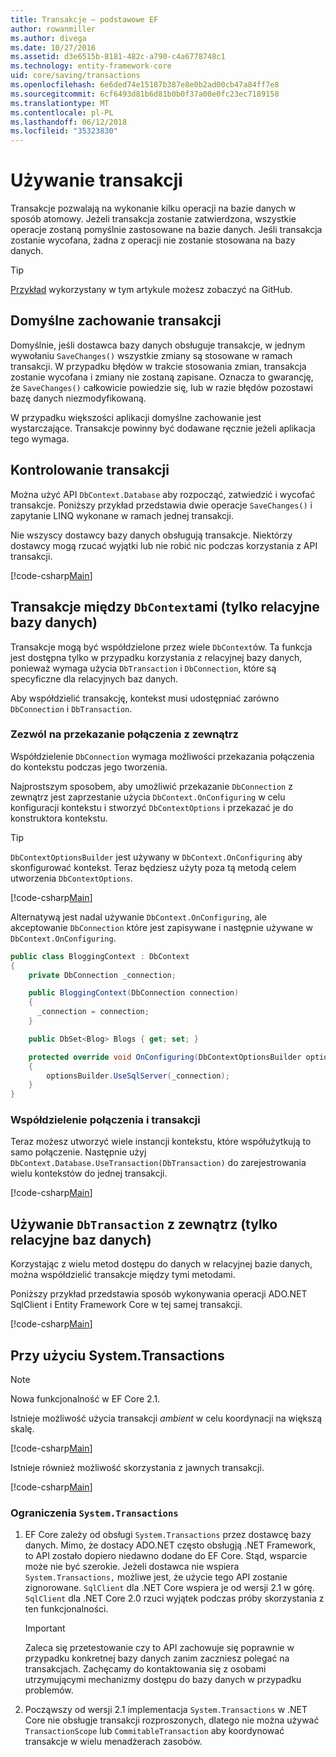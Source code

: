 ```yaml
---
title: Transakcje — podstawowe EF
author: rowanmiller
ms.author: divega
ms.date: 10/27/2016
ms.assetid: d3e6515b-8181-482c-a790-c4a6778748c1
ms.technology: entity-framework-core
uid: core/saving/transactions
ms.openlocfilehash: 6e6ded74e15187b387e8e0b2ad00cb47a84ff7e8
ms.sourcegitcommit: 6cf6493d81b6d81b0b0f37a00e0fc23ec7189158
ms.translationtype: MT
ms.contentlocale: pl-PL
ms.lasthandoff: 06/12/2018
ms.locfileid: "35323830"
---
```

# <a name="using-transactions"></a>Używanie transakcji

Transakcje pozwalają na wykonanie kilku operacji na bazie danych w sposób atomowy. Jeżeli transakcja zostanie zatwierdzona, wszystkie operacje zostaną pomyślnie zastosowane na bazie danych. Jeśli transakcja zostanie wycofana, żadna z operacji nie zostanie stosowana na bazy danych.

> [!TIP]  
> [Przykład](https://github.com/aspnet/EntityFramework.Docs/tree/master/samples/core/Saving/Saving/Transactions/) wykorzystany w tym artykule możesz zobaczyć na GitHub.

## <a name="default-transaction-behavior"></a>Domyślne zachowanie transakcji

Domyślnie, jeśli dostawca bazy danych obsługuje transakcje, w jednym wywołaniu `SaveChanges()` wszystkie zmiany są stosowane w ramach transakcji. W przypadku błędów w trakcie stosowania zmian, transakcja zostanie wycofana i zmiany nie zostaną zapisane. Oznacza to gwarancję, że `SaveChanges()` całkowicie powiedzie się, lub w razie błędów pozostawi bazę danych niezmodyfikowaną.

W przypadku większości aplikacji domyślne zachowanie jest wystarczające. Transakcje powinny być dodawane ręcznie jeżeli aplikacja tego wymaga.

## <a name="controlling-transactions"></a>Kontrolowanie transakcji

Można użyć API `DbContext.Database` aby rozpocząć, zatwiedzić i wycofać transakcje. Poniższy przykład przedstawia dwie operacje `SaveChanges()` i zapytanie LINQ wykonane w ramach jednej transakcji.

Nie wszyscy dostawcy bazy danych obsługują transakcje. Niektórzy dostawcy mogą rzucać wyjątki lub nie robić nic podczas korzystania z API transakcji.

[!code-csharp[Main](../../../samples/core/Saving/Saving/Transactions/ControllingTransaction/Sample.cs?name=Transaction&highlight=3,17,18,19)]

## <a name="cross-context-transaction-relational-databases-only"></a>Transakcje między `DbContext`ami (tylko relacyjne bazy danych)

Transakcje mogą być współdzielone przez wiele `DbContext`ów. Ta funkcja jest dostępna tylko w przypadku korzystania z relacyjnej bazy danych, ponieważ wymaga użycia `DbTransaction` i `DbConnection`, które są specyficzne dla relacyjnych baz danych.

Aby współdzielić transakcję, kontekst musi udostępniać zarówno `DbConnection` i `DbTransaction`.

### <a name="allow-connection-to-be-externally-provided"></a>Zezwól na przekazanie połączenia z zewnątrz

Współdzielenie `DbConnection` wymaga możliwości przekazania połączenia do kontekstu podczas jego tworzenia.

Najprostszym sposobem, aby umożliwić przekazanie `DbConnection` z zewnątrz jest zaprzestanie użycia `DbContext.OnConfiguring` w celu konfiguracji kontekstu i stworzyć `DbContextOptions` i przekazać je do konstruktora kontekstu.

> [!TIP]  
> `DbContextOptionsBuilder` jest używany w `DbContext.OnConfiguring` aby skonfigurować kontekst. Teraz będziesz użyty poza tą metodą celem utworzenia `DbContextOptions`.

[!code-csharp[Main](../../../samples/core/Saving/Saving/Transactions/SharingTransaction/Sample.cs?name=Context&highlight=3,4,5)]

Alternatywą jest nadal używanie `DbContext.OnConfiguring`, ale akceptowanie `DbConnection` które jest zapisywane i następnie używane w `DbContext.OnConfiguring`.

``` csharp
public class BloggingContext : DbContext
{
    private DbConnection _connection;

    public BloggingContext(DbConnection connection)
    {
      _connection = connection;
    }

    public DbSet<Blog> Blogs { get; set; }

    protected override void OnConfiguring(DbContextOptionsBuilder optionsBuilder)
    {
        optionsBuilder.UseSqlServer(_connection);
    }
}
```

### <a name="share-connection-and-transaction"></a>Współdzielenie połączenia i transakcji

Teraz możesz utworzyć wiele instancji kontekstu, które współużytkują to samo połączenie. Następnie użyj `DbContext.Database.UseTransaction(DbTransaction)` do zarejestrowania wielu kontekstów do jednej transakcji.

[!code-csharp[Main](../../../samples/core/Saving/Saving/Transactions/SharingTransaction/Sample.cs?name=Transaction&highlight=1,2,3,7,16,23,24,25)]

## <a name="using-external-dbtransactions-relational-databases-only"></a>Używanie `DbTransaction` z zewnątrz (tylko relacyjne baz danych)

Korzystając z wielu metod dostępu do danych w relacyjnej bazie danych, można współdzielić transakcje między tymi metodami.

Poniższy przykład przedstawia sposób wykonywania operacji ADO.NET SqlClient i Entity Framework Core w tej samej transakcji.

[!code-csharp[Main](../../../samples/core/Saving/Saving/Transactions/ExternalDbTransaction/Sample.cs?name=Transaction&highlight=4,10,21,26,27,28)]

## <a name="using-systemtransactions"></a>Przy użyciu System.Transactions

> [!NOTE]  
> Nowa funkcjonalność w EF Core 2.1.

Istnieje możliwość użycia transakcji _ambient_ w celu koordynacji na większą skalę.

[!code-csharp[Main](../../../samples/core/Saving/Saving/Transactions/AmbientTransaction/Sample.cs?name=Transaction&highlight=1,2,3,26,27,28)]

Istnieje również możliwość skorzystania z jawnych transakcji.

[!code-csharp[Main](../../../samples/core/Saving/Saving/Transactions/CommitableTransaction/Sample.cs?name=Transaction&highlight=1,15,28,29,30)]

### <a name="limitations-of-systemtransactions"></a>Ograniczenia `System.Transactions`

1. EF Core zależy od obsługi `System.Transactions` przez dostawcę bazy danych. Mimo, że dostacy ADO.NET często obsługją .NET Framework, to API zostało dopiero niedawno dodane do EF Core. Stąd, wsparcie może nie być szerokie. Jeżeli dostawca nie wspiera `System.Transactions,` możliwe jest, że użycie tego API zostanie zignorowane. `SqlClient` dla .NET Core wspiera je od wersji 2.1 w górę. `SqlClient` dla .NET Core 2.0 rzuci wyjątek podczas próby skorzystania z ten funkcjonalności.

   > [!IMPORTANT]  
   > Zaleca się przetestowanie czy to API zachowuje się poprawnie w przypadku konkretnej bazy danych zanim zaczniesz polegać na transakcjach. Zachęcamy do kontaktowania się z osobami utrzymującymi mechanizmy dostępu do bazy danych w przypadku problemów.

2. Począwszy od wersji 2.1 implementacja `System.Transactions` w .NET Core nie obsługje transakcji rozproszonych, dlatego nie można używać `TransactionScope` lub `CommitableTransaction` aby koordynować transakcje w wielu menadżerach zasobów. 
